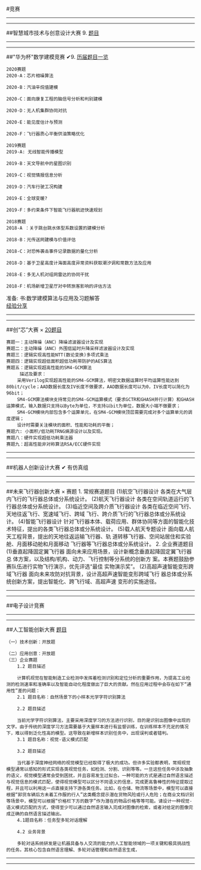 #竞赛
***
***
##智慧城市技术与创意设计大赛 9.
[题目](http://graduate.sysu.edu.cn/sites/graduate.prod.dpcms4.sysu.edu.cn/files/2019-06/%E9%99%84%E4%BB%B62%20%E7%AC%AC%E5%85%AD%E5%B1%8A%E4%B8%AD%E5%9B%BD%E7%A0%94%E7%A9%B6%E7%94%9F%E6%99%BA%E6%85%A7%E5%9F%8E%E5%B8%82%E6%8A%80%E6%9C%AF%E4%B8%8E%E5%88%9B%E6%84%8F%E8%AE%BE%E8%AE%A1%E5%A4%A7%E8%B5%9B%E5%8F%82%E8%B5%9B%E6%8C%87%E5%8D%97.pdf)

***
***
##"华为杯"数学建模竞赛  ✔9.
[历届题目一览](https://zhuanlan.zhihu.com/p/45798920)

	2020赛题
	2020-A：芯片相噪算法
	
	2020-B：汽油辛烷值建模
	
	2020-C：面向康复工程的脑信号分析和判别建模
	
	2020-D：无人机集群协同对抗
	
	2020-E：能见度估计与预测
	
	2020-F：飞行器质心平衡供油策略优化
	
	2019赛题
	2019-A: 无线智能传播模型
	
	2019-B：天文导航中的星图识别
	
	2019-C：视觉情报信息分析
	
	2019-D：汽车行驶工况构建
	
	2019-E：全球变暖?
	
	2019-F：多约束条件下智能飞行器航迹快速规划
	
	2018赛题
	2018-A ：关于跳台跳水体型系数设置的建模分析
	
	2018-B：光传送网建模与价值评估
	
	2018-C：对恐怖袭击事件记录数据的量化分析
	
	2018-D：基于卫星高度计海面高度异常资料获取潮汐调和常数方法及应用
	
	2018-E：多无人机对组网雷达的协同干扰
	
	2018-F：机场新增卫星厅对中转旅客影响的评估方法

准备:
书:数学建模算法与应用及习题解答  
[经验分享](https://zhuanlan.zhihu.com/p/128081571)
***
***
##创“芯”大赛 × 
[20题目](https://cpipc.acge.org.cn/cw/detail/10/2c90800c78715fdd0178a1cb74720c89)  

	赛题一：主动降噪（ANC）降噪滤波器设计及实现
	赛题二：主动降噪（ANC）外围低延时升降采样滤波器设计及实现
	赛题三：逻辑实现高性能NTT(数论变换)多项式乘法
	赛题四：逻辑实现超低面积超低功耗带防护的AES算法
	赛题五：逻辑实现超高性能的SM4-GCM算法
		 描述及要求：
		采用Verilog实现超高性能的SM4-GCM算法，明密文数据运算时平均运算性能达到80bit/cycle；AAD数据长度及IV长度不做要求，AAD数据长度可以为0，IV长度可以简化为96bit；
		SM4-GCM算法模块支持常见的SM4-GCM运算模式（要求GCTR和GHASH并行计算）和GHASH运算模式，输入数据只支持以Byte为单位，不支持以bit为单位，数据大小端不做要求；
		SM4-GCM模块内部包含多个运算单元，在SM4-GCM模块顶层需要完成对多个运算单元的调度逻辑；
		设计时需要关注模块的面积、性能和功耗的平衡；
	赛题六: 小面积/低功耗TRNG熵源设计以及实现。
	赛题八：硬件实现超低功耗乘法器
	赛题九：超高性能非对称算法RSA/ECC硬件实现
***
***
##机器人创新设计大赛 ✔
有仿真组
***
***
##未来飞行器创新大赛  ×
		赛题
	1. 常规赛道题目
		(1)航空飞行器设计
		各类在大气层内飞行的飞行器总体或分系统设计。
		(2)航天飞行器设计
		各类在空间轨道运行的飞行器总体或分系统设计。
		(3)临近空间及跨介质飞行器设计
		各类在临近空间飞行、天地往返飞行、宽速域飞行、跨域
		飞行、跨介质飞行的飞行器总体或分系统设计。
		(4)智能飞行器设计
		针对飞行器本体、载荷应用、群体协同等方面的智能化技
		术特征，提出的各类飞行器总体或分系统设计。
		(5)载人航天专题设计
		面向载人航天工程背景，提出的天地往返运输飞行器、轨
		道转移飞行器、空间站居住和实验舱、月面移动舱和月面移动
		飞行器等飞行器总体或分系统设计。
	2. 企业赛道题目
		(1)垂直起降固定翼飞行器
		面向未来应用场景，设计新概念垂直起降固定翼飞行器总
		体方案，以及结构/机构、动力、飞行控制等分系统的创新方
		案。本赛题鼓励参赛队伍进行实物飞行演示，优先评选“最佳
		实物演示奖”。
		(2)高超声速智能变形跨域飞行器
		面向未来攻防对抗背景，设计高超声速智能变形跨域飞行
		器总体或分系统创新方案，提出智能化、跨飞行域、高超声速
		变形的实施途径。
***
***
##电子设计竞赛
***
***
##人工智能创新大赛
[题目](https://cpipc.acge.org.cn//cw/detail/2c9088a5696cbf370169a3f8101510bd/2c90800c797857bc0179842e84e5274e)

	（一）技术创新：开放题

	（二）应用创意：开放题
	（三）企业赛题
		1.2 题目描述
		
		计算机视觉在智能制造工业检测中发挥着检测识别和定位分析的重要作用，为提高工业检测的检测速率和准确率以及智能自动化程度做出了巨大的贡献。然在应用过程中会存在如下“通用性”差的问题：
		2.1 题目名称：自然场景下的小样本光学字符识别算法
		
		2.2 题目描述
		
		当前光学字符识别算法，主要采用深度学习的方法进行识别，目的是识别出图像中出现的文字。由于传统的深度学习方法需要基于大量样本进行有监督训练，在训练样本不充足的情况下，难以得到泛化性高的模型。这导致在新增样本识别任务中，出现误判或者错判。
		3.1 题目名称：视觉-语义模式匹配
		
		3.2 题目描述
		
		当代基于深度神经网络的视觉模型已经取得了极大的成功。但许多实验都表明，常规视觉模型通常以感知的形式实现各类视觉任务，如检测、分割、识别等等。一旦这些任务中涉及抽象的语义，视觉模型通常会受到困扰，并且容易发生过拟合。一种可能的方式是通过自然语言描述与视觉信息的模式匹配，使得视觉模型可以区分不同语义的信息，完成更高鲁棒性的特征提取过程，并且可以利用这一点直接支持下游各类任务。比如，在仓储、物流等场景中，模型可以直接根据“卸货车辆后方未着工作服的行人”这类概念提示潜在货物风险或行人危险；在商业文档识别等场景中，模型可以根据“价格栏下方的数字”作为潜在的物品价格等等可能。请设计一种视觉-语义模式匹配的方式，使得至少可以通过自然语言输入完成对图像的检索，或者对给定的图像完成正确的自然语言描述输出。
		4.1题目名称：任务型多轮对话理解
		
		4.2 业务背景
		
		多轮对话系统研发是让机器具备与人交流的能力的人工智能领域的一项关键和极具挑战性的任务。其核心包含自然语言理解、多轮对话管理和自然语言生成，
***
***